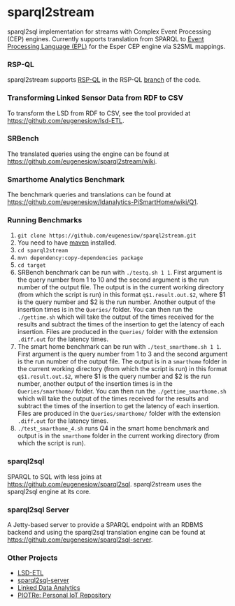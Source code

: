 # sparql2stream
sparql2sql implementation for streams with Complex Event Processing (CEP) engines. Currently supports translation from SPARQL to [Event Processing Language (EPL)](http://www.espertech.com/esper/release-5.2.0/esper-reference/html/) for the Esper CEP engine via S2SML mappings.

### RSP-QL
sparql2stream supports [RSP-QL](https://github.com/streamreasoning/RSP-QL) in the RSP-QL [branch](https://github.com/eugenesiow/sparql2stream/tree/RSP-QL) of the code.

### Transforming Linked Sensor Data from RDF to CSV 
To transform the LSD from RDF to CSV, see the tool provided at https://github.com/eugenesiow/lsd-ETL.

### SRBench
The translated queries using the engine can be found at https://github.com/eugenesiow/sparql2stream/wiki.

### Smarthome Analytics Benchmark
The benchmark queries and translations can be found at https://github.com/eugenesiow/ldanalytics-PiSmartHome/wiki/Q1.

### Running Benchmarks
1. `git clone https://github.com/eugenesiow/sparql2stream.git`
2. You need to have [maven](https://maven.apache.org/guides/getting-started/maven-in-five-minutes.html) installed.
3. `cd sparql2stream`
4. `mvn dependency:copy-dependencies package`
5. `cd target`
6. SRBench benchmark can be run with `./testq.sh 1 1`. First argument is the query number from 1 to 10 and the second argument is the run number of the output file. The output is in the current working directory (from which the script is run) in this format `q$1.result.out.$2`, where $1 is the query number and $2 is the run number. Another output of the insertion times is in the `Queries/` folder. You can then run the `./gettime.sh` which will take the output of the times received for the results and subtract the times of the insertion to get the latency of each insertion. Files are produced in the `Queries/` folder with the extension `.diff.out` for the latency times.
7. The smart home benchmark can be run with `./test_smarthome.sh 1 1`. First argument is the query number from 1 to 3 and the second argument is the run number of the output file. The output is in a `smarthome` folder in the current working directory (from which the script is run) in this format `q$1.result.out.$2`, where $1 is the query number and $2 is the run number, another output of the insertion times is in the `Queries/smarthome/` folder. You can then run the `./gettime_smarthome.sh` which will take the output of the times received for the results and subtract the times of the insertion to get the latency of each insertion. Files are produced in the `Queries/smarthome/` folder with the extension `.diff.out` for the latency times.
8. `./test_smarthome_4.sh` runs Q4 in the smart home benchmark and output is in the `smarthome` folder in the current working directory (from which the script is run). 

### sparql2sql
SPARQL to SQL with less joins at https://github.com/eugenesiow/sparql2sql. sparql2stream uses the sparql2sql engine at its core.

### sparql2sql Server

A Jetty-based server to provide a SPARQL endpoint with an RDBMS backend and using the sparql2sql translation engine can be found at  https://github.com/eugenesiow/sparql2sql-server.

### Other Projects
* [LSD-ETL](https://github.com/eugenesiow/lsd-ETL)
* [sparql2sql-server](https://github.com/eugenesiow/sparql2sql-server)
* [Linked Data Analytics](http://eugenesiow.github.io/iot/)
* [PIOTRe: Personal IoT Repository](https://github.com/eugenesiow/PIOTRe)
